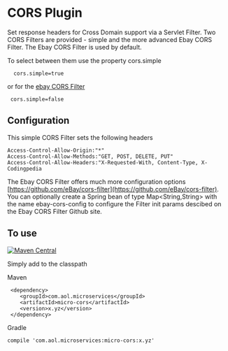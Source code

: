 # CORS Plugin

Set response headers for Cross Domain support via a Servlet Filter. Two CORS Filters are provided - simple and the more advanced Ebay CORS Filter. The Ebay CORS Filter is used by default.

To select between them use the property cors.simple

      cors.simple=true
      
or for the [ebay CORS Filter](https://github.com/eBay/cors-filter)

     cors.simple=false
     

## Configuration
     
This simple CORS Filter sets the following headers

    Access-Control-Allow-Origin:"*"
    Access-Control-Allow-Methods:"GET, POST, DELETE, PUT"
    Access-Control-Allow-Headers:"X-Requested-With, Content-Type, X-Codingpedia

The Ebay CORS Filter offers much more configuration options  [https://github.com/eBay/cors-filter](https://github.com/eBay/cors-filter). You can optionally create a Spring bean of type Map<String,String> with the name ebay-cors-config to configure the Filter init params descibed on the Ebay CORS Filter Github site.



## To use

[![Maven Central](https://maven-badges.herokuapp.com/maven-central/com.aol.microservices/micro-cors/badge.svg)](https://maven-badges.herokuapp.com/maven-central/com.aol.microservices/micro-cors)

Simply add to the classpath

Maven 

     <dependency>
        <groupId>com.aol.microservices</groupId>  
        <artifactId>micro-cors</artifactId>
        <version>x.yz</version>
     </dependency>
     
Gradle

    compile 'com.aol.microservices:micro-cors:x.yz'
